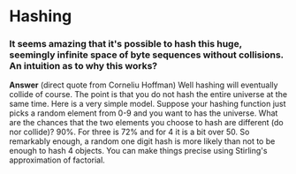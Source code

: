 # Hashing

### It seems amazing that it's possible to hash this huge, seemingly infinite space of byte sequences without collisions. An intuition as to why this works?

**Answer** (direct quote from Corneliu Hoffman) Well hashing will eventually collide of course. The point is that you do not hash the entire universe at the same time. Here is a very simple model. Suppose your hashing function just picks a random element from 0-9 and you want to has the universe. What are the chances that the two elements you choose to hash are different (do nor collide)? 90%. For three is 72% and for 4 it is a bit over 50. So remarkably enough, a random one digit hash is more likely than not to be enough to hash 4 objects. You can make things precise using Stirling's approximation of factorial.

